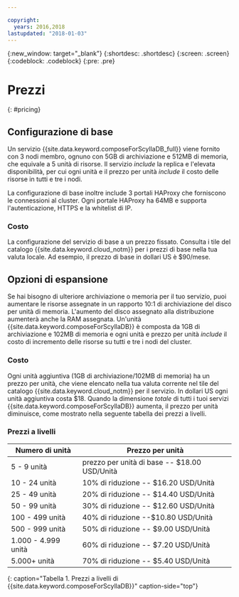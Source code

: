 ```yaml
---

copyright:
  years: 2016,2018
lastupdated: "2018-01-03"
---
```


{:new_window: target="_blank"}
{:shortdesc: .shortdesc}
{:screen: .screen}
{:codeblock: .codeblock}
{:pre: .pre}

# Prezzi
{: #pricing}

## Configurazione di base
Un servizio {{site.data.keyword.composeForScyllaDB_full}} viene fornito con 3 nodi membro, ognuno con 5GB di archiviazione e 512MB di memoria, che equivale a 5 unità di risorse. Il servizio _include_ la replica e l'elevata disponibilità, per cui ogni unità e il prezzo per unità _include_ il costo delle risorse in tutti e tre i nodi.

La configurazione di base inoltre include 3 portali HAProxy che forniscono le connessioni al cluster. Ogni portale HAProxy ha 64MB e supporta l'autenticazione, HTTPS e la whitelist di IP.

### Costo
La configurazione del servizio di base a un prezzo fissato. Consulta i tile del catalogo {{site.data.keyword.cloud_notm}} per i prezzi di base nella tua valuta locale. Ad esempio, il prezzo di base in dollari US è $90/mese.

## Opzioni di espansione
Se hai bisogno di ulteriore archiviazione o memoria per il tuo servizio, puoi aumentare le risorse assegnate in un rapporto 10:1 di archiviazione del disco per unità di memoria. L'aumento del disco assegnato alla distribuzione aumenterà anche la RAM assegnata. Un'unità {{site.data.keyword.composeForScyllaDB}} è composta da 1GB di archiviazione e 102MB di memoria e ogni unità e prezzo per unità _include_ il costo di incremento delle risorse su tutti e tre i nodi del cluster.

### Costo
Ogni unità aggiuntiva (1GB di archiviazione/102MB di memoria) ha un prezzo per unità, che viene elencato nella tua valuta corrente nel tile del catalogo {{site.data.keyword.cloud_notm}} per il servizio. In dollari US ogni unità aggiuntiva costa $18. Quando la dimensione _totale_ di tutti i tuoi servizi {{site.data.keyword.composeForScyllaDB}} aumenta, il prezzo per unità diminuisce, come mostrato nella seguente tabella dei prezzi a livelli.

### Prezzi a livelli
Numero di unità|Prezzo per unità
----------|-----------
5 - 9 unità|prezzo per unità di base -- $18.00 USD/Unità
10 - 24 unità|10% di riduzione -- $16.20 USD/Unità
25 - 49 unità|20% di riduzione -- $14.40 USD/Unità
50 - 99 unità|30% di riduzione -- $12.60 USD/Unità
100 - 499 unità|40% di riduzione --$10.80 USD/Unità
500 - 999 unità|50% di riduzione -- $9.00 USD/Unità
1.000 - 4.999 unità|60% di riduzione -- $7.20 USD/Unità
5.000+ unità|70% di riduzione -- $5.40 USD/Unità
{: caption="Tabella 1. Prezzi a livelli di {{site.data.keyword.composeForScyllaDB}}" caption-side="top"}
